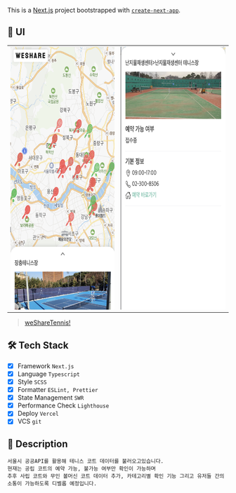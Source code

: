This is a [Next.js](https://nextjs.org/) project bootstrapped with [`create-next-app`](https://github.com/vercel/next.js/tree/canary/packages/create-next-app).

## 📱 UI

<table cellpadding="0">
  <tr style="padding: 0; border: none;">
    <td valign="top"><img src="./public/images/screen.png" height="600"/></td>
    <td valign="top"><img src="./public/images/screenDetail.png" height="600"/></td>
  </tr>
</table>

> [weShareTennis!](https://https://wesharetennis.vercel.app/)

## 🛠️ Tech Stack

- [x] Framework `Next.js`
- [x] Language `Typescript`
- [x] Style `SCSS`
- [x] Formatter `ESLint, Prettier`
- [x] State Management `SWR`
- [x] Performance Check `Lighthouse`
- [x] Deploy `Vercel`
- [x] VCS `git`

## 🎾 Description

```
서울시 공공API를 활용해 테니스 코트 데이터를 불러오고있습니다.
현재는 공립 코트의 예약 가능, 불가능 여부만 확인이 가능하며
추후 사립 코트와 무인 볼머신 코트 데이터 추가, 카테고리별 확인 기능 그리고 유저들 간의 소통이 가능하도록 디벨롭 예정입니다.
```
